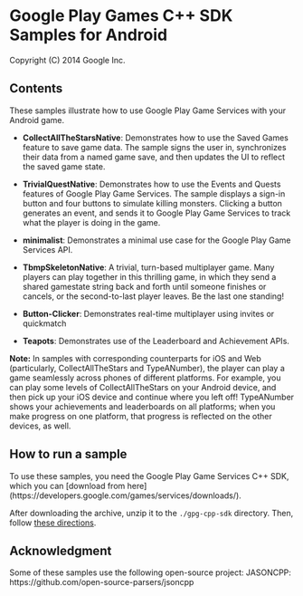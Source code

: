 Google Play Games C++ SDK Samples for Android
=============================================

Copyright (C) 2014 Google Inc.

<h2>Contents</h2>

These samples illustrate how to use Google Play Game Services with your Android game.

* **CollectAllTheStarsNative**: Demonstrates how to use the Saved Games feature to save game data. The sample signs the user in, synchronizes their data from a named game save, and then updates the UI to reflect the saved game state.

* **TrivialQuestNative**: Demonstrates how to use the Events and Quests features of Google Play Game Services. The sample displays a sign-in button and four buttons to simulate killing monsters. Clicking a button generates an event, and sends it to Google Play Game Services to track what the player is doing in the game.

* **minimalist**: Demonstrates a minimal use case for the Google Play Game Services API.

* **TbmpSkeletonNative**: A trivial, turn-based multiplayer game.  Many players can play together in this thrilling game, in which they send a shared gamestate string back and forth until someone finishes or cancels, or the second-to-last player leaves. Be the last one standing!

* **Button-Clicker**: Demonstrates real-time multiplayer using invites or quickmatch

* **Teapots**: Demonstrates use of the Leaderboard and Achievement APIs.

**Note:** In samples with corresponding counterparts for iOS and Web (particularly, CollectAllTheStars and TypeANumber), the player can play a game seamlessly across phones of different platforms. For example, you can play some levels of CollectAllTheStars on your Android device, and then pick up your iOS device and continue where you left off! TypeANumber shows your achievements and leaderboards on all platforms; when you make progress on one platform, that progress is reflected on the other devices, as well.

<h2>How to run a sample</h2>
To use these samples, you need the Google Play Game Services C++ SDK, which you
can [download from here](https://developers.google.com/games/services/downloads/).

After downloading the archive, unzip it to the  `./gpg-cpp-sdk` directory. Then, follow [these directions](https://developers.google.com/games/services/cpp/GettingStartedNativeClient).

<h2>Acknowledgment</h2>
Some of these samples use the following open-source project:
JASONCPP: https://github.com/open-source-parsers/jsoncpp
